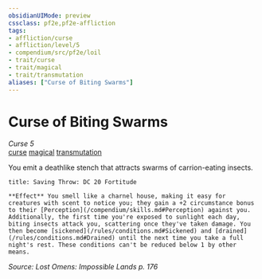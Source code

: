 ```yaml
---
obsidianUIMode: preview
cssclass: pf2e,pf2e-affliction
tags:
- affliction/curse
- affliction/level/5
- compendium/src/pf2e/loil
- trait/curse
- trait/magical
- trait/transmutation
aliases: ["Curse of Biting Swarms"]
---
```

# Curse of Biting Swarms
*Curse 5*  
[curse](/rules/traits/curse.md)  [magical](/rules/traits/magical.md)  [transmutation](/rules/traits/transmutation.md)  

You emit a deathlike stench that attracts swarms of carrion-eating insects.

```ad-inline-affliction
title: Saving Throw: DC 20 Fortitude

**Effect** You smell like a charnel house, making it easy for creatures with scent to notice you; they gain a +2 circumstance bonus to their [Perception](/compendium/skills.md#Perception) against you. Additionally, the first time you're exposed to sunlight each day, biting insects attack you, scattering once they've taken damage. You then become [sickened](/rules/conditions.md#Sickened) and [drained](/rules/conditions.md#Drained) until the next time you take a full night's rest. These conditions can't be reduced below 1 by other means.
```

*Source: Lost Omens: Impossible Lands p. 176*